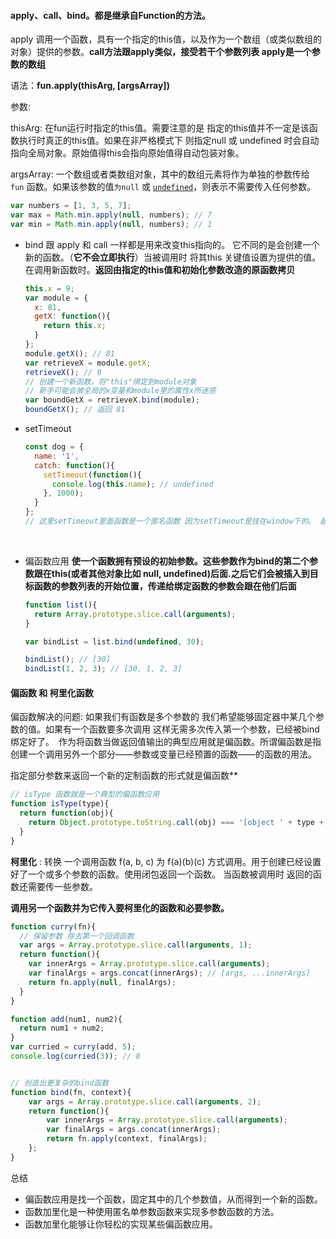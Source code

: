 #### apply、call、bind。都是继承自Function的方法。



apply 调用一个函数，具有一个指定的this值，以及作为一个数组（或类似数组的对象）提供的参数。**call方法跟apply类似，接受若干个参数列表 apply是一个参数的数组**

语法：**fun.apply(thisArg, [argsArray])** 

参数: 

  thisArg: 在fun运行时指定的this值。需要注意的是 指定的this值并不一定是该函数执行时真正的this值。如果在非严格模式下 则指定null 或 undefined 时会自动指向全局对象。原始值得this会指向原始值得自动包装对象。

argsArray: 一个数组或者类数组对象，其中的数组元素将作为单独的参数传给 `fun` 函数。如果该参数的值`为null` 或 [`undefined`](https://developer.mozilla.org/zh-CN/docs/Web/JavaScript/Reference/Global_Objects/undefined)，则表示不需要传入任何参数。

```javascript
var numbers = [1, 3, 5, 7];
var max = Math.min.apply(null, numbers); // 7
var min = Math.min.apply(null, numbers); // 1
```



* bind 跟 apply 和 call 一样都是用来改变this指向的。 它不同的是会创建一个新的函数。（**它不会立即执行**）当被调用时 将其this 关键值设置为提供的值。在调用新函数时。**返回由指定的this值和初始化参数改造的原函数拷贝**

  ```javascript
  this.x = 9;
  var module = {
    x: 81,
    getX: function(){
      return this.x;    
    }
  };
  module.getX(); // 81
  var retrieveX = module.getX;
  retrieveX(); // 9
  // 创建一个新函数，将"this"绑定到module对象
  // 新手可能会被全局的x变量和module里的属性x所迷惑
  var boundGetX = retrieveX.bind(module);
  boundGetX(); // 返回 81
  ```

* setTimeout

  ```javascript
  const dog = {
    name: '1',
    catch: function(){
      setTimeout(function(){
        console.log(this.name); // undefined
      }, 1000);  
    }
  };
  // 这里setTimeout里面函数是一个匿名函数 因为setTimeout是挂在window下的。 超时代码都是在全局作用域里面执行。因此函数中的this在非严格模式下面指向window 严格模式指向undefined
  ```

  ​



* 偏函数应用 **使一个函数拥有预设的初始参数。这些参数作为bind的第二个参数跟在this(或者其他对象比如 null, undefined)后面.之后它们会被插入到目标函数的参数列表的开始位置，传递给绑定函数的参数会跟在他们后面**

  ```javascript
  function list(){
    return Array.prototype.slice.call(arguments);    
  }

  var bindList = list.bind(undefined, 30);

  bindList(); // [30]
  bindList(1, 2, 3); // [30, 1, 2, 3]
  ```

#### 偏函数 和 柯里化函数

偏函数解决的问题: 如果我们有函数是多个参数的 我们希望能够固定器中某几个参数的值。如果有一个函数要多次调用 这样无需多次传入第一个参数，已经被bind绑定好了。　作为将函数当做返回值输出的典型应用就是偏函数。所谓偏函数是指创建一个调用另外一个部分——参数或变量已经预置的函数——的函数的用法。

指定部分参数来返回一个新的定制函数的形式就是偏函数**

```javascript
// isType 函数就是一个典型的偏函数应用
function isType(type){
  return function(obj){
    return Object.prototype.toString.call(obj) === '[object ' + type + ']'; 
  }    
}
```





**柯里化** : 转换 一个调用函数 f(a, b, c) 为 f(a)(b)(c) 方式调用。用于创建已经设置好了一个或多个参数的函数。使用闭包返回一个函数。 当函数被调用时 返回的函数还需要传一些参数。

**调用另一个函数并为它传入要柯里化的函数和必要参数。** 

```javascript
function curry(fn){
  // 保留参数 除去第一个回调函数
  var args = Array.prototype.slice.call(arguments, 1);    
  return function(){
    var innerArgs = Array.prototype.slice.call(arguments);
    var finalArgs = args.concat(innerArgs); // [args, ...innerArgs]
    return fn.apply(null, finalArgs);
  }
}

function add(num1, num2){
  return num1 + num2;    
}
var curried = curry(add, 5);
console.log(curried(3)); // 8


// 创造出更复杂的bind函数
function bind(fn, context){
	var args = Array.prototype.slice.call(arguments, 2);
	return function(){
		var innerArgs = Array.prototype.slice.call(arguments);
		var finalArgs = args.concat(innerArgs);
		return fn.apply(context, finalArgs);
	};
}
```



总结

- 偏函数应用是找一个函数，固定其中的几个参数值，从而得到一个新的函数。
- 函数加里化是一种使用匿名单参数函数来实现多参数函数的方法。
- 函数加里化能够让你轻松的实现某些偏函数应用。





































